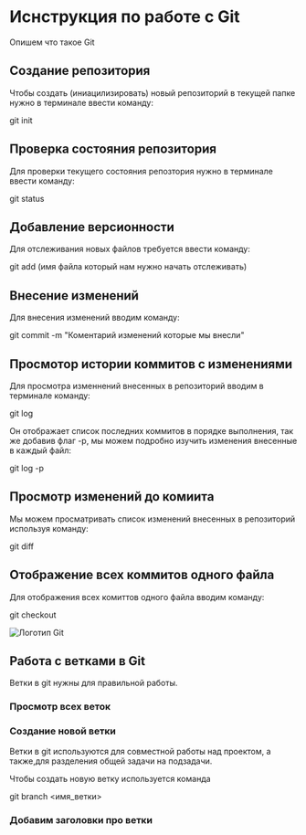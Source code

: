 # Иснструкция по работе с Git

Опишем что такое Git

## Создание репозитория

Чтобы создать (иниацилизировать) новый репозиторий в текущей папке нужно в терминале ввести команду:

git init

## Проверка состояния репозитория

Для проверки текущего состояния репозтория нужно в терминале ввести команду:

git status

## Добавление версионности 

Для отслеживания новых файлов требуется ввести команду:

git add (имя файла который нам нужно начать отслеживать)

## Внесение изменений 

Для внесения изменений  вводим команду:

git commit -m "Коментарий изменений которые мы внесли"

## Просмотор истории коммитов с изменениями

Для просмотра изменнений внесенных в репозиторий вводим в терминале команду:

git log

Он отображает список последних коммитов в порядке выполнения, так же добавив флаг -p, мы можем подробно изучить изменения внесенные в каждый файл:

git log -p

## Просмотр изменений до комиита 

Мы можем просматривать список изменений внесенных в репозиторий используя команду:

git diff

## Отображение всех коммитов одного файла

Для отображения всех комиттов одного файла вводим команду:

git checkout

![Логотип Git](Тефтелька.png)

## Работа с ветками в Git

Ветки в git нужны для правильной работы.

### Просмотр всех веток

### Создание новой ветки

Ветки в git используются для совместной работы над проектом, а также,для разделения общей задачи на подзадачи.

Чтобы создать новую ветку используется команда 

git branch <имя_ветки>

### Добавим заголовки про ветки 


